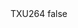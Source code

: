 <?xml version="1.0" encoding="UTF-8"?>
<CustomMetadata xmlns="http://soap.sforce.com/2006/04/metadata">
    <label>TXU264</label>
    <protected>false</protected>
</CustomMetadata>

